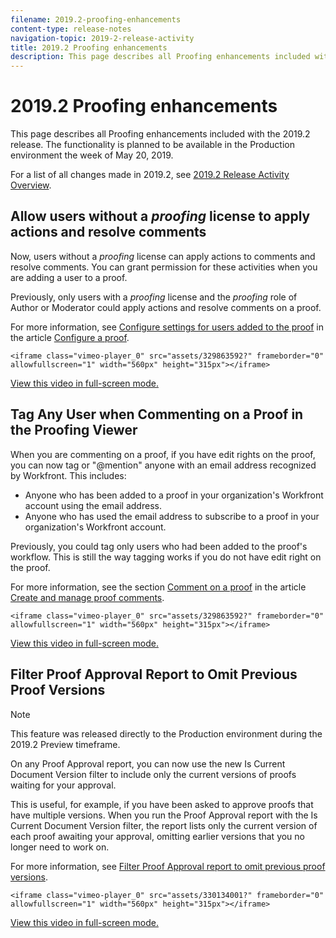 ```yaml
---
filename: 2019.2-proofing-enhancements
content-type: release-notes
navigation-topic: 2019-2-release-activity
title: 2019.2 Proofing enhancements
description: This page describes all Proofing enhancements included with the 2019.2 release. The functionality is planned to be available in the Production environment the week of May 20, 2019.
---
```


# 2019.2 Proofing enhancements

This page describes all Proofing enhancements included with the 2019.2 release. The functionality is planned to be available in the Production environment the week of May 20, 2019.

For a list of all changes made in 2019.2, see [2019.2 Release Activity Overview](../../../../product-announcements/product-releases/quarterly-release-archive/2019.2-release-activity/2019.2-release-activity-overview.md).

## Allow users without a *proofing* license to apply actions and resolve comments

Now, users without a *proofing* license can apply actions to comments and resolve comments. You can grant permission for these activities when you are adding a user to a proof.

Previously, only users with a *proofing* license and the *proofing* role of Author or Moderator could apply actions and resolve comments on a proof.

For more information, see [Configure settings for users added to the proof](../../../../review-and-approve-work/proofing/creating-proofs-within-workfront/configure-proof.md#configuring-share-settings) in the article [Configure a proof](../../../../review-and-approve-work/proofing/creating-proofs-within-workfront/configure-proof.md).

`<iframe class="vimeo-player_0" src="assets/329863592?" frameborder="0" allowfullscreen="1" width="560px" height="315px"></iframe>`

[View this video in full-screen mode.](https://vimeo.com/329863592/830b423afe)

## Tag Any User when Commenting on a Proof in the Proofing Viewer

When you are commenting on a proof, if you have edit rights on the proof, you can now tag or "@mention" anyone with an email address recognized by Workfront. This includes:

* Anyone who has been added to a proof in your organization's Workfront account using the email address.
* Anyone who has used the email address to subscribe to a proof in your organization's Workfront account.

Previously, you could tag only users who had been added to the proof's workflow. This is still the way tagging works if you do not have edit right on the proof.

For more information, see the section [Comment on a proof](../../../../review-and-approve-work/proofing/reviewing-proofs-within-workfront/create-manage-proof-comments.md#commenting-on-a-proof) in the article [Create and manage proof comments](../../../../review-and-approve-work/proofing/reviewing-proofs-within-workfront/create-manage-proof-comments.md).

`<iframe class="vimeo-player_0" src="assets/329863592?" frameborder="0" allowfullscreen="1" width="560px" height="315px"></iframe>`

[View this video in full-screen mode.](https://vimeo.com/329863592/830b423afe)

## Filter Proof Approval Report to Omit Previous Proof Versions

>[!NOTE]
>
>This feature was released directly to the Production environment during the 2019.2 Preview timeframe.

On any Proof Approval report, you can now use the new Is Current Document Version filter to include only the current versions of proofs waiting for your approval.

This is useful, for example, if you have been asked to approve proofs that have multiple versions. When you run the Proof Approval report with the Is Current Document Version filter, the report lists only the current version of each proof awaiting your approval, omitting earlier versions that you no longer need to work on.

For more information, see [Filter Proof Approval report to omit previous proof versions](../../../../reports-and-dashboards/reports/custom-view-filter-grouping-samples/filter-proof-approval-report.md).

`<iframe class="vimeo-player_0" src="assets/330134001?" frameborder="0" allowfullscreen="1" width="560px" height="315px"></iframe>`

[View this video in full-screen mode.](https://vimeo.com/330134001/8ddf3e4af6) 
